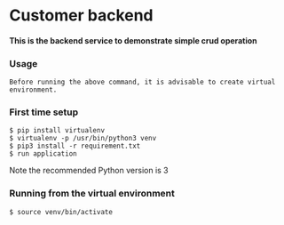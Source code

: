# Customer backend
#### This is the backend service to demonstrate simple crud operation

### Usage
    Before running the above command, it is advisable to create virtual environment.
 
### First time setup

    $ pip install virtualenv
    $ virtualenv -p /usr/bin/python3 venv
    $ pip3 install -r requirement.txt
    $ run application
        
Note the recommended Python version is 3

### Running from the virtual environment
    $ source venv/bin/activate
